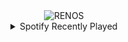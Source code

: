 <div align="center">
<picture>
    <source media="(prefers-color-scheme: dark)" srcset="https://i.ibb.co/NdJBbt9d/output-gif.gif">
    <source media="(prefers-color-scheme: light)" srcset="https://i.ibb.co/NdJBbt9d/output-gif.gif">
    <img alt="RENOS" src="https://i.ibb.co/NdJBbt9d/output-gif.gif">
</picture>
<details>
<summary>Spotify Recently Played</summary>
<img src="https://spotify-recently-played-readme.vercel.app/api?user=31d6d6zerc5ct6kck32na2ozsqf4&unique=1&width=400" alt="Spotify" />
</details>
</div>

<!-- Image deletion URL: https://ibb.co/7dZmLjnd/5cef2b87f0d48cdf8b93233c11ab31a7 -->